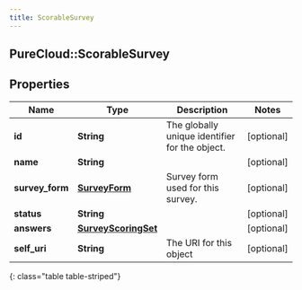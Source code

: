 ```yaml
---
title: ScorableSurvey
---
```

## PureCloud::ScorableSurvey

## Properties

|Name | Type | Description | Notes|
|------------ | ------------- | ------------- | -------------|
| **id** | **String** | The globally unique identifier for the object. | [optional] |
| **name** | **String** |  | [optional] |
| **survey_form** | [**SurveyForm**](SurveyForm.html) | Survey form used for this survey. | [optional] |
| **status** | **String** |  | [optional] |
| **answers** | [**SurveyScoringSet**](SurveyScoringSet.html) |  | [optional] |
| **self_uri** | **String** | The URI for this object | [optional] |
{: class="table table-striped"}


